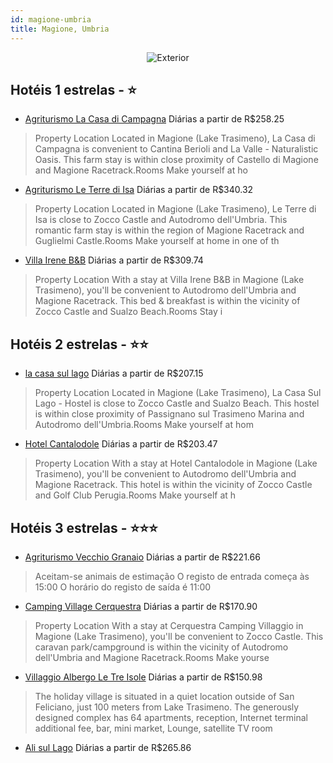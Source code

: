 ```yaml
---
id: magione-umbria
title: Magione, Umbria
---
```


<center><img src="https://i.travelapi.com/hotels/7000000/6440000/6430500/6430417/6430417_10_b.jpg" alt="Exterior" /></center>


## Hotéis 1 estrelas - ⭐️

-    [Agriturismo La Casa di Campagna](https://www.hurb.com/hoteis/magione/agriturismo-la-casa-di-campagna-JNP-JP291696?cmp=18055) Diárias a partir de R$258.25
   > Property Location Located in Magione (Lake Trasimeno), La Casa di Campagna is convenient to Cantina Berioli and La Valle - Naturalistic Oasis.  This farm stay is within close proximity of Castello di Magione and Magione Racetrack.Rooms Make yourself at ho
-    [Agriturismo Le Terre di Isa](https://www.hurb.com/hoteis/magione/agriturismo-le-terre-di-isa-JNP-JP827522?cmp=18055) Diárias a partir de R$340.32
   > Property Location Located in Magione (Lake Trasimeno), Le Terre di Isa is close to Zocco Castle and Autodromo dell&apos;Umbria. This romantic farm stay is within the region of Magione Racetrack and Guglielmi Castle.Rooms Make yourself at home in one of th
-    [Villa Irene B&B](https://www.hurb.com/hoteis/magione/villa-irene-b-b-JNP-JP678811?cmp=18055) Diárias a partir de R$309.74
   > Property Location With a stay at Villa Irene B&amp;B in Magione (Lake Trasimeno), you&apos;ll be convenient to Autodromo dell&apos;Umbria and Magione Racetrack.  This bed &amp; breakfast is within the vicinity of Zocco Castle and Sualzo Beach.Rooms Stay i

## Hotéis 2 estrelas - ⭐️⭐️

-    [la casa sul lago](https://www.hurb.com/hoteis/magione/la-casa-sul-lago-JNP-JP626770?cmp=18055) Diárias a partir de R$207.15
   > Property Location Located in Magione (Lake Trasimeno), La Casa Sul Lago - Hostel is close to Zocco Castle and Sualzo Beach.  This hostel is within close proximity of Passignano sul Trasimeno Marina and Autodromo dell&apos;Umbria.Rooms Make yourself at hom
-    [Hotel Cantalodole](https://www.hurb.com/hoteis/magione/hotel-cantalodole-JNP-JP674882?cmp=18055) Diárias a partir de R$203.47
   > Property Location With a stay at Hotel Cantalodole in Magione (Lake Trasimeno), you&apos;ll be convenient to Autodromo dell&apos;Umbria and Magione Racetrack. This hotel is within the vicinity of Zocco Castle and Golf Club Perugia.Rooms Make yourself at h

## Hotéis 3 estrelas - ⭐️⭐️⭐️

-    [Agriturismo Vecchio Granaio](https://www.hurb.com/hoteis/magione/agriturismo-vecchio-granaio-JNP-JP01170B?cmp=18055) Diárias a partir de R$221.66
   > Aceitam-se animais de estimação    O registo de entrada começa às 15:00  O horário do registo de saída é 11:00
-    [Camping Village Cerquestra](https://www.hurb.com/hoteis/magione/camping-village-cerquestra-JNP-JP705176?cmp=18055) Diárias a partir de R$170.90
   > Property Location With a stay at Cerquestra Camping Villaggio in Magione (Lake Trasimeno), you&apos;ll be convenient to Zocco Castle. This caravan park/campground is within the vicinity of Autodromo dell&apos;Umbria and Magione Racetrack.Rooms Make yourse
-    [Villaggio Albergo Le Tre Isole](https://www.hurb.com/hoteis/magione/villaggio-albergo-le-tre-isole-JNP-JP724410?cmp=18055) Diárias a partir de R$150.98
   > The holiday village is situated in a quiet location outside of San Feliciano, just 100 meters from Lake Trasimeno. The generously designed complex has 64 apartments, reception, Internet terminal additional fee, bar, mini market, Lounge, satellite TV room 
-    [Ali sul Lago](https://www.hurb.com/hoteis/magione/ali-sul-lago-JNP-JP214779?cmp=18055) Diárias a partir de R$265.86
   > 
